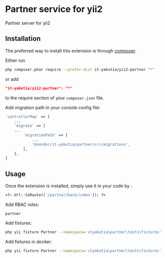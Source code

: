 Partner service for yii2
=====================
Partner server for yii2

Installation
------------

The preferred way to install this extension is through [composer](http://getcomposer.org/download/).

Either run

```sh
php composer.phar require --prefer-dist it-yakutia/yii2-partner "*"
```

or add

```json
"it-yakutia/yii2-partner": "*"
```

to the require section of your `composer.json` file.

Add migration path in your console config file:

```php
'controllerMap' => [
    ...
    'migrate' => [
    ...
        'migrationPath' => [
            ...
            '@vendor/it-yakutia/partner/src/migrations',
        ],
    ],
]

```
Usage
-----

Once the extension is installed, simply use it in your code by  :

```php
<?= Url::toRoute(['/partner/back/index']); ?>
```
Add RBAC roles:

```
partner
```

Add fixtures:
```sh
php yii fixture Partner --namespace='ityakutia\partner\tests\fixtures'
```

Add fixtures in docker:
```sh
php yii fixture Partner --namespace='ityakutia\partner\tests\fixtures' --interactive=0
```